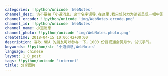 ```yaml
---
categories: !!python/unicode 'WebNotes'
channel_desc: 请不要被「小道消息」这个名字误导.在这里,我只想努力为读者呈现一幅中国互联网的清明上河图.
channel_ercode: !!python/unicode 'img/WebNotes.ercode.png'
channel_id: !!python/unicode 'WebNotes'
channel_name: 小道消息
channel_photo: !!python/unicode 'img/WebNotes.photo.png'
createtime: 2018-04-15 10:06:42+00:00
description: 喜欢 NBA 的朋友可以参与一下，1000 份百视通会员月卡，试试手气。
keywords: !!python/str '小道消息,WebNotes'
language: chinese
layout: 1_0_post
tags: !!python/unicode 'internet'
title: 分享图片
---
```

<div id="js_content">
<p class="share_notice" id="js_image_desc" lang="en">
</p>
<div class="share_media" id="img_list">
<img alt="" src="{{ '/img/ow5rEn8QGlHpy9xCYWOia60CZicgeXAB7kib4D8mVnwsIEOAh0QwK4mRlnTW8OUP3Xst3MFiaK13TIEianGdpMNPYNQ.jpeg' | prepend: site.img | replace: '//','/' }}"/>
</div>
</div>